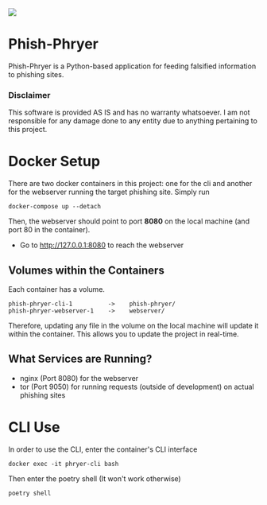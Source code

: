 <img src="https://socialify.git.ci/hullabrian/Phish-Phryer/image?description=1&descriptionEditable=Anyone%20up%20for%20a%20phish%20phry%3F&font=Bitter&language=1&name=1&pattern=Solid&theme=Dark">

# Phish-Phryer
Phish-Phryer is a Python-based application for feeding falsified information to phishing sites.

### Disclaimer
This software is provided AS IS and has no warranty whatsoever. I am not responsible for any damage done to any entity due to anything pertaining to this project.

# Docker Setup
There are two docker containers in this project: one for the cli and another for the webserver running the target phishing site.
Simply run 
```shell
docker-compose up --detach
```

Then, the webserver should point to port **8080** on the local machine (and port 80 in the container).
- Go to http://127.0.0.1:8080 to reach the webserver

## Volumes within the Containers
Each container has a volume.

```
phish-phryer-cli-1          ->    phish-phryer/
phish-phryer-webserver-1    ->    webserver/
```

Therefore, updating any file in the volume on the local machine will update it within the container. This allows you to update the project in real-time.

## What Services are Running?
- nginx (Port 8080) for the webserver
- tor (Port 9050) for running requests (outside of development) on actual phishing sites

# CLI Use
In order to use the CLI, enter the container's CLI interface
```shell
docker exec -it phryer-cli bash  
```

Then enter the poetry shell (It won't work otherwise)

```shell
poetry shell
```
